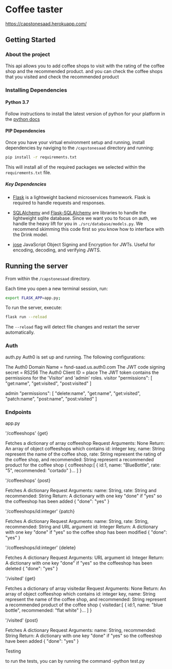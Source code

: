# Coffee taster
https://capstonesaad.herokuapp.com/
## Getting Started

### About the project 

This api allows you to add coffee shops to visit with the rating of the coffee shop and the recommended product.
and you can check the coffee shops that you visited and check the recommended product

### Installing Dependencies

#### Python 3.7

Follow instructions to install the latest version of python for your platform in the [python docs](https://docs.python.org/3/using/unix.html#getting-and-installing-the-latest-version-of-python)

#### PIP Dependencies

Once you have your virtual environment setup and running, install dependencies by naviging to the `/capstonesaad` directory and running:

```bash
pip install -r requirements.txt
```

This will install all of the required packages we selected within the `requirements.txt` file.

##### Key Dependencies

- [Flask](http://flask.pocoo.org/)  is a lightweight backend microservices framework. Flask is required to handle requests and responses.

- [SQLAlchemy](https://www.sqlalchemy.org/) and [Flask-SQLAlchemy](https://flask-sqlalchemy.palletsprojects.com/en/2.x/) are libraries to handle the lightweight sqlite database. Since we want you to focus on auth, we handle the heavy lift for you in `./src/database/models.py`. We recommend skimming this code first so you know how to interface with the Drink model.

- [jose](https://python-jose.readthedocs.io/en/latest/) JavaScript Object Signing and Encryption for JWTs. Useful for encoding, decoding, and verifying JWTS.

## Running the server

From within the `/capstonesaad` directory.

Each time you open a new terminal session, run:

```bash
export FLASK_APP=app.py;
```

To run the server, execute:

```bash
flask run --reload
```

The `--reload` flag will detect file changes and restart the server automatically.

### Auth

auth.py
Auth0 is set up and running. The following configurations:

The Auth0 Domain Name = fsnd-saad.us.auth0.com
The JWT code signing secret = RS256
The Auth0 Client ID = place The JWT token contains the permissions for the 'Visitor' and 'admin' roles.
visitor "permissions": [
    "get:name",
    "get:visited",
    "post:visited"
  ]

admin   "permissions": [
    "delete:name",
    "get:name",
    "get:visited",
    "patch:name",
    "post:name",
    "post:visited"
  ]
  
  ### Endpoints
  
  app.py



'/coffeeshops' {get}

Fetches a dictionary of array coffeeshop
Request Arguments: None
Return: An array of object coffeeshops which contains id: integer key, name: String represent the name of the coffee shop, rate: String represent the rating of the coffee shop, and recommended: String represent a recommended product for the coffee shop
{ coffeeshop:[ { id:1, name: "BlueBottle", rate: "5", recommended: "cortado" }... ] }

'/coffeeshops' {post}

Fetches A dictionary
Request Arguments: name: String, rate: String and recommended: String
Return: A dictionary with one key "done" if "yes" so the coffeeshop has been added
{ "done": "yes" }

'/coffeeshops/id:integer' {patch}

Fetches A dictionary
Request Arguments: name: String, rate: String, recommended: String and URL argument id: Integer
Return: A dictionary with one key "done" if "yes" so the coffee shop has been modified
{ "done": "yes" }

'/coffeeshops/id:integer' {delete}

Fetches A dictionary
Request Arguments: URL argument id: Integer
Return: A dictionary with one key "done" if "yes" so the coffeeshop has been deleted
{ "done": "yes" }

'/visited' {get}

Fetches a dictionary of array visitedar
Request Arguments: None
Return: An array of object coffeeshop which contains id: integer key, name: String represent the name of the coffee shop, and recommended: String represent a recommended product of the coffee shop
{ visitedar:[ { id:1, name: "blue bottle", recommended: "flat white" }... ] }

'/visited' {post}

Fetches A dictionary
Request Arguments: name: String, recommended: String
Return: A dictionary with one key "done" if "yes" so the coffeeshop have been added
{ "done": "yes" }

Testing

to run the tests, you can by running the command
-python test.py

